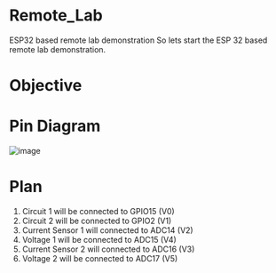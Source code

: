 # Remote_Lab
ESP32 based remote lab demonstration
So lets start the ESP 32 based remote lab demonstration. 

# Objective



# Pin Diagram 

![image](https://user-images.githubusercontent.com/77712136/164272584-079519c2-1833-4f26-a9a9-c8c4d09ad8fc.png)

# Plan 

1. Circuit 1 will be connected to GPIO15 (V0)
2. Circuit 2 will be connected to GPIO2 (V1)
3. Current Sensor 1 will connected to ADC14 (V2)
4. Voltage 1 will be connected to ADC15 (V4)
5. Current Sensor 2 will connected to ADC16 (V3)
6. Voltage 2 will be connected to ADC17 (V5)
 

